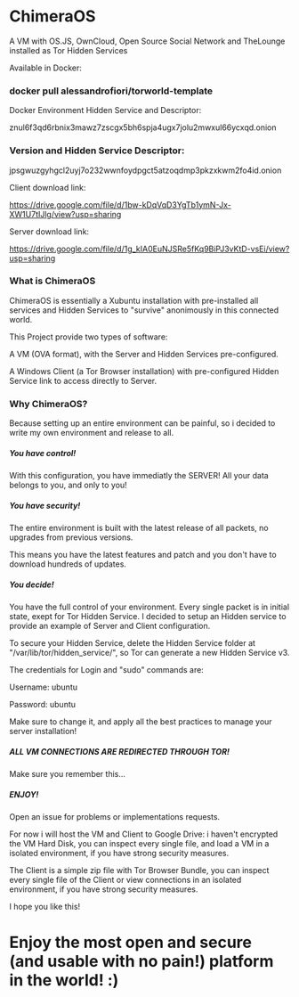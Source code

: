 # ChimeraOS
A VM with OS.JS, OwnCloud, Open Source Social Network and TheLounge installed as Tor Hidden Services

Available in Docker:

### docker pull alessandrofiori/torworld-template

Docker Environment Hidden Service and Descriptor:

znul6f3qd6rbnix3mawz7zscgx5bh6spja4ugx7jolu2mwxul66ycxqd.onion

### Version and Hidden Service Descriptor:

jpsgwuzgyhgcl2uyj7o232wwnfoydpgct5atzoqdmp3pkzxkwm2fo4id.onion

Client download link:

https://drive.google.com/file/d/1bw-kDqVqD3YgTb1ymN-Jx-XW1U7tIJlg/view?usp=sharing

Server download link:

https://drive.google.com/file/d/1g_kIA0EuNJSRe5fKq9BiPJ3vKtD-vsEi/view?usp=sharing

### What is ChimeraOS

ChimeraOS is essentially a Xubuntu installation with pre-installed all services and Hidden Services to "survive" anonimously in this connected world.

This Project provide two types of software:

A VM (OVA format), with the Server and Hidden Services pre-configured.

A Windows Client (a Tor Browser installation) with pre-configured Hidden Service link to access directly to Server.

### Why ChimeraOS?

Because setting up an entire environment can be painful, so i decided to write my own environment and release to all.

##### You have control!

With this configuration, you have immediatly the SERVER! All your data belongs to you, and only to you!

##### You have security!

The entire environment is built with the latest release of all packets, no upgrades from previous versions.

This means you have the latest features and patch and you don't have to download hundreds of updates.

##### You decide!

You have the full control of your environment. Every single packet is in initial state, exept for Tor Hidden Service.
I decided to setup an Hidden service to provide an example of Server and Client configuration.

To secure your Hidden Service, delete the Hidden Service folder at "/var/lib/tor/hidden_service/", so Tor can generate a new Hidden Service v3.

The credentials for Login and "sudo" commands are:

Username: ubuntu

Password: ubuntu

Make sure to change it, and apply all the best practices to manage your server installation!

##### ALL VM CONNECTIONS ARE REDIRECTED THROUGH TOR!

Make sure you remember this...

##### ENJOY!

Open an issue for problems or implementations requests.

For now i will host the VM and Client to Google Drive: i haven't encrypted the VM Hard Disk, you can inspect every single file, and load a VM in a isolated environment, if you have strong security measures.

The Client is a simple zip file with Tor Browser Bundle, you can inspect every single file of the Client or view connections in an isolated environment, if you have strong security measures.

I hope you like this!


# Enjoy the most open and secure (and usable with no pain!) platform in the world! :)
